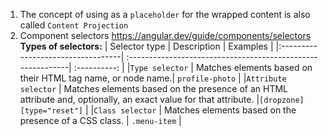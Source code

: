 1. The concept of using <ng-content/> as a `placeholder` for the wrapped content is also called `Content Projection`
2. Component selectors https://angular.dev/guide/components/selectors
   **Types of selectors:**
   | Selector type | Description | Examples |
   |:----------------------------------| :-----------------------------------------------------------| :----------: |
   |`Type selector` | Matches elements based on their HTML tag name, or node name.| `profile-photo` |
   |`Attribute selector` | Matches elements based on the presence of an HTML attribute and, optionally, an exact value for that attribute. |`[dropzone]` `[type="reset"]` |
   |`Class selector` | Matches elements based on the presence of a CSS class. | `.menu-item` |
